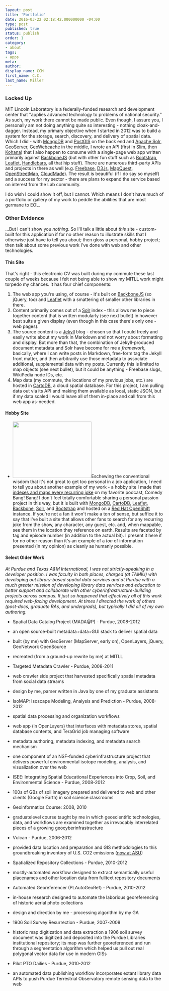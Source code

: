 ```yaml
---
layout: post
title: 'Portfolio'
date: 2016-03-22 02:18:42.000000000 -04:00
type: post
published: true
status: publish
order: 1
category:
- about
tags:
- apps
meta:
author:
display_name: CCM
first_name: C.C.
last_name: Miller
---
```


### Locked Up

MIT Lincoln Laboratory is a federally-funded research and development center that "applies advanced technology to problems of national security." As such, my work there cannot be made public. Even though, I assure you, I personally am not doing anything quite so interesting - nothing cloak-and-dagger. Instead, my primary objective when I started in 2012 was to build a system for the storage, search, discovery, and delivery of spatial data. Which I did - with <a href="https://www.mongodb.com/">MongoDB</a> and [PostGIS](http://postgis.net/) on the back end and [Apache Solr](http://lucene.apache.org/solr/), [GeoServer](http://geoserver.org/), [GeoWebcache](http://geowebcache.org/) in the middle, I wrote an API (first in [Slim](http://www.slimframework.com/), then [Kohana](https://kohanaframework.org/)) that I also happen to consume with a single-page web app written primarily against [BackboneJS](backbonejs.com) (but with other fun stuff such as [Bootstrap](http://getbootstrap.com/), [Leaflet](http://leafletjs.com), [Handlebars](http://handlebarsjs.com/), all that hip stuff). There are numerous third-party APIs and projects in there as well (e.g. [Freebase](https://www.freebase.com/), [D3.js](https://d3js.org/), [MapQuest](http://open.mapquestapi.com/), [OpenStreetMap](https://wiki.openstreetmap.org/wiki/Main_Page), [CloudMade](http://cloudmade.com/)). The result is beautiful (if I do say so myself) and a success for my sector - there are plans to expand the service based on interest from the Lab community.

I do wish I could show it off, but I cannot. Which means I don't have much of a portfolio or gallery of my work to peddle the abilities that are most germane to EOL.

### Other Evidence

...But I can't show you *nothing*. So I'll talk a little about *this* site - custom-built for this application if for no other reason to illustrate skills that I otherwise just have to tell you about; then gloss a personal, hobby project; then talk about some previous work I've done with web and other technologies.

#### This Site

That's right - this electronic CV was built during <span class="copy-trigger" data-type="gob" data-id="g|1">my commute</span> these last couple of weeks because I felt not being able to show my MITLL work might torpedo my chances. It has four chief components: 

1. The web app you're using, of course - it's built on [BackboneJS](backbonejs.com) (so jQuery, too) and [Leaflet](http://leafletjs.com) with a smattering of smaller other libraries in there.
2. Content primarily comes out of a [Solr](http://lucene.apache.org/solr/) index - this allows me to piece together content that is written modularly (see next bullet) in however best suits a given display (even though in this case there's only one - web pages).
3. The source content is a [Jekyll](https://jekyllrb.com/) blog - chosen so that I could freely and easily write about my work in Markdown and not worry about formatting and display. But more than that, the combination of Jekyll-produced document metadata and Solr have become for me a *framework*, basically, where I can write posts in Markdown, free-form tag the Jekyll front matter, and then arbitrarily use those metadata to associate additional, supplemental data with my posts. Currently this is limited to map objects (see next bullet), but it could be anything - Freebase slugs, WikiPedia node IDs, etc.
4. Map data (<span class="copy-trigger" data-type="gob" data-id="g|1">my commute</span>, the locations of my previous jobs, etc.) are hosted in [CartoDB](https://cartodb.com/), a cloud spatial database. For this project, I am pulling data out via its API and making them available as local, static JSON, but if my data scaled I would leave all of them in-place and call from this web app as-needed.


#### Hobby Site
* <img class="pull-right" src="https://s3.amazonaws.com/f.cl.ly/items/2y0s291c0A0d1J1A0p3Q/BitMap__CBB.jpg?v=b67f3575" alt="" width="250px" height="178px" border="0" />Eschewing the conventional wisdom that it's not great to get too personal in a job application, I need to tell you about another example of my work - a hobby site I made that [indexes and maps every recurring joke](http://bitmap-lbones.rhcloud.com/#huh) on my favorite podcast, Comedy Bang! Bang! I don't feel totally comfortable sharing a personal passion project in this way, but it is built with [MongoDB](https://www.mongodb.com), [CartoDB](https://cartodb.com/), [Leaflet](http://leafletjs.com), [Backbone](backbonejs.com), [Solr](http://lucene.apache.org/solr/), and [Bootstrap](http://getbootstrap.com/) and hosted on a [Red Hat OpenShift](https://www.openshift.com/) instance. If you're not a fan it won't make a ton of sense, but suffice it to say that I've built a site that allows other fans to search for any recurring joke from the show, any character, any guest, etc. and, when mappable, see them in the location they reference on earth. Results are faceted by tag and episode number (in addition to the actual bit). I present it here if for no other reason than it's an example of a *ton* of information presented (in my opinion) as cleanly as humanly possible.


#### Select Older Work

*At Purdue and Texas A&M International, I was not strictly-speaking in a developer position. I was faculty in both places, charged (at TAMIU) with developing out library-based spatial data services and at Purdue with a much greater mission of developing library data services and education to better support and collaborate with other cyberinfrastructure-building projects across campus. It just so happened that effectively _all_ of this work required web-facing development. At times I directed the work of others (post-docs, graduate RAs, and undergrads), but typically I did all of my own authoring.*

* Spatial Data Catalog Project (MADA@P) - Purdue, 2008-2012

* an open source­-built metadata+data+GUI stack to deliver spatial data
* built (by me) with GeoServer (MapServer, early on), OpenLayers, jQuery, GeoNetwork OpenSource
* recreated (from a ground-up rewrite by me) at MITLL

* Targeted Metadata Crawler - Purdue, 2008-2011
* web crawler side project that harvested specifically spatial metadata from social data streams
* design by me, parser written in Java by one of my graduate assistants

* IsoMAP: Isoscape Modeling, Analysis and Prediction - Purdue, 2008-2012
* spatial data processing and organization workflows 
* web app (in OpenLayers) that interfaces with metadata stores, spatial database contents, and TeraGrid job managing software
* metadata authoring, metadata indexing, and metadata search mechanism
* one component of an NSF­-funded cyberinfrastructure project that delivers powerful environmental isotope modeling, analysis, and visualization over the web

* ISEE: Integrating Spatial Educational Experiences into Crop, Soil, and Environmental Science - Purdue, 2008-2012
* 100s of GBs of soil imagery prepared and delivered to web and other clients (Google Earth) in soil science classrooms

* Geoinformatics Course: 2008, 2010
* graduate­level course taught by me in which geoscientific technologies, data, and workflows are examined together as irrevocably interrelated pieces of a growing geocyberinfrastructure

* Vulcan - Purdue, 2006-2012
* provided data location and preparation and GIS methodologies to this groundbreaking inventory of U.S. CO2 emissions (<a href="http://vulcan.project.asu.edu/">now at ASU</a>)

* Spatialized Repository Collections - Purdue, 2010-2012
* mostly­-automated workflow designed to extract semantically useful placenames and other location data from fulltext repository documents

* Automated Georeferencer (PLAutoGeoRef) - Purdue, 2010-2012
* in-­house research designed to automate the laborious georeferencing of historic aerial photo collections
* design and direction by me - processing algorithm by my GA

* 1906 Soil Survey Resurrection - Purdue, 2007­-2008
* historic map digitization and data extraction ­a 1906 soil survey document was digitized and deposited into the Purdue Libraries institutional repository; its map was further georeferenced and run through a segmentation algorithm which helped us pull out real polygonal vector data for use in modern GISs

* Pilot PTO Dailies - Purdue, 2010-2012
* an automated data publishing workflow incorporates extant library data APIs to push Purdue Terrestrial Observatory remote sensing data to the web